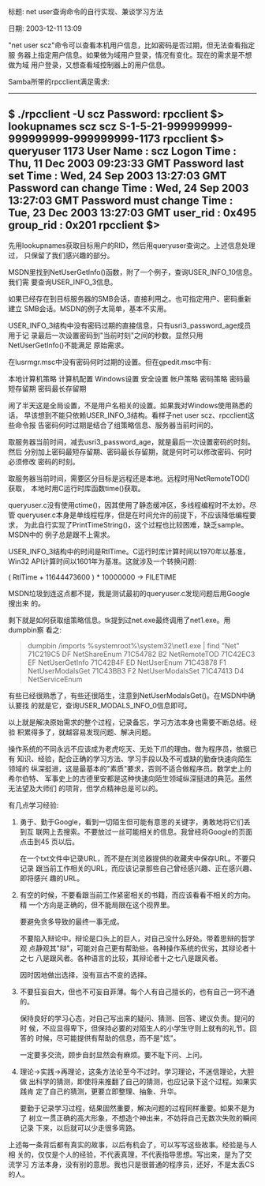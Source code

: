 标题: net user查询命令的自行实现、兼谈学习方法

日期: 2003-12-11 13:09

"net user scz"命令可以查看本机用户信息，比如密码是否过期，但无法查看指定服
务器上指定用户信息。如果做为域用户登录，情况有变化。现在的需求是不想做为域
用户登录，又想查看域控制器上的用户信息。

Samba所带的rpcclient满足需求:

--------------------------------------------------------------------------
$ ./rpcclient -U scz <target>
Password:
rpcclient $> lookupnames scz
scz S-1-5-21-999999999-999999999-999999999-1173
rpcclient $> queryuser 1173
    User Name                   : scz
    Logon Time                  : Thu, 11 Dec 2003 09:23:33 GMT
    Password last set Time      : Wed, 24 Sep 2003 13:27:03 GMT
    Password can change Time    : Wed, 24 Sep 2003 13:27:03 GMT
    Password must change Time   : Tue, 23 Dec 2003 13:27:03 GMT
    user_rid                    : 0x495
    group_rid                   : 0x201
rpcclient $>
--------------------------------------------------------------------------

先用lookupnames获取目标用户的RID，然后用queryuser查询之。上述信息处理过，
只保留了我们感兴趣的部分。

MSDN里找到NetUserGetInfo()函数，附了一个例子，查询USER_INFO_10信息。我们需
要查询USER_INFO_3信息。

如果已经存在到目标服务器的SMB会话，直接利用之。也可指定用户、密码重新建立
SMB会话。MSDN的例子太简单，基本不实用。

USER_INFO_3结构中没有密码过期的直接信息，只有usri3_password_age成员用于记
录最后一次设置密码到"当前时刻"之间的秒数。显然只用NetUserGetInfo()不能满足
原始需求。

在lusrmgr.msc中没有密码何时过期的设置。但在gpedit.msc中有:

本地计算机策略
    计算机配置
        Windows设置
            安全设置
                帐户策略
                    密码策略
                        密码最短存留期
                        密码最长存留期

闹了半天这是全局设置，不是用户名相关的设置。如果我对Windows使用熟悉的话，
早该想到不能只依赖USER_INFO_3结构。看样子net user scz、rpcclient这些命令报
告密码何时过期是结合了组策略信息、服务器当前时间的。

取服务器当前时间，减去usri3_password_age，就是最后一次设置密码的时刻。然后
分别加上密码最短存留期、密码最长存留期，就是何时可以修改密码、何时必须修改
密码的时刻。

取服务器当前时间，需要区分目标是远程还是本地。远程时用NetRemoteTOD()获取，
本地时用C运行时库函数time()获取。

queryuser.c没有使用ctime()，因其使用了静态缓冲区，多线程编程时不太妙。尽管
queryuser.c本身是单线程程序，但是在时间允许的前提下，不应该降低编程要求，
为此自行实现了PrintTimeString()，这个过程也比较困难，缺乏sample。MSDN中的
例子总是跟不上需求。

USER_INFO_3结构中的时间是RtlTime。C运行时库计算时间以1970年以基准，Win32
API计算时间以1601年为基准。这就涉及一个转换问题:

( RtlTime + 11644473600 ) * 10000000 -> FILETIME

MSDN垃圾到连这点都不提，我是测试最初的queryuser.c发现问题后用Google搜出来
的。

剩下就是如何获取组策略信息。tk提到过net.exe最终调用了net1.exe。用dumpbin察
看之:

> dumpbin /imports %systemroot%\system32\net1.exe | find "Net"
      71C219C5     DF NetShareEnum
      71C54782     B2 NetRemoteTOD
      71C42EC3     EF NetUserGetInfo
      71C42B4F     ED NetUserEnum
      71C43878     F1 NetUserModalsGet
      71C43BB3     F2 NetUserModalsSet
      71C47413     D4 NetServiceEnum

有些已经很熟悉了，有些还很陌生，注意到NetUserModalsGet()。在MSDN中确认要找
的就是它，查询USER_MODALS_INFO_0信息即可。

以上就是解决原始需求的整个过程，记录备忘，学习方法本身也需要不断总结。经验
积累得多了，就越容易发现问题、解决问题。

操作系统的不同永远不应该成为老虎吃天、无处下爪的理由。做为程序员，依据已有
知识、经验，配合正确的学习方法、学习手段以及不可或缺的勤奋快速向陌生领域的
纵深挺进，这是最基本的"素质"要求，否则不适合做程序员。数学史上的希尔伯特、
军事史上的古德里安都是这种快速向陌生领域纵深挺进的典范。虽然无法望及大师们
的项背，但学点精神总是可以的。

有几点学习经验:

1) 勇于、勤于Google，看到一切陌生但可能有意思的关键字，勇敢地将它们丢到互
   联网上去搜索。不要放过一丝可能相关的信息。我曾经将Google的页面点击到45
   页以后。

   在一个txt文件中记录URL，而不是在浏览器提供的收藏夹中保存URL。不要只记录
   跟当前工作相关的URL，而应该记录那些自己曾经感兴趣、正在感兴趣、即将感兴
   趣的URL。

2) 有空的时候，不要看跟当前工作紧密相关的书籍，而应该看看不相关的方向。精
   一个方向是正确的，但不能局限在这个视界里。

   要避免贪多导致的最终一事无成。

   不要陷入辩论中。辩论是口头上的巨人，对自己没什么好处。带着思辩的哲学观
   点静观其"辩"，可能对自己更有帮助些。各种操作系统的优劣，其辩论者十之七
   八是跟风者。各种语言的比较，其辩论者十之七八是跟风者。

   因时因地做出选择，没有亘古不变的选择。

3) 不要狂妄自大，但也不可妄自菲薄。每个人有自己擅长的，也有自己一窍不通的。

   保持良好的学习心态，对自己写出来的疑问、猜测、回答、建议负责。提问的时
   候，不应显得卑下，但保持必要的对陌生人的小学生守则上就有的礼节。回答的
   时候，尽可能提供有帮助的信息，而不是"炫"。

   一定要多交流，顾步自封显然会有麻烦。要不耻下问、上问。

4) 理论->实践->再理论，这条方法论至今不过时。学习理论，不迷信理论，大胆做
   出科学的猜测，即使将来推翻了自己的猜测，也应记录下这个过程。如果实践肯
   定了自己的猜测，更要立即整理、抽象、升华。

   要勤于记录学习过程，结果固然重要，解决问题的过程同样重要。如果不是为了
   树立一贯正确的高大形象，不想造个神出来，不妨将自己无数次失败的瞬间记录
   下来，以后就可以少走很多弯路。

上述每一条背后都有真实的故事，以后有机会了，可以写写这些故事。经验是与人相
关的，仅仅是个人的经验，不代表真理，不代表指导思想。写出来，是为了交流学习
方法本身，没有别的意思。我也只是很普通的程序员，还好，不是太丢CS的人。